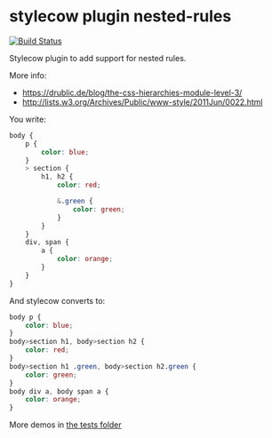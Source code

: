 stylecow plugin nested-rules
============================

[![Build Status](https://travis-ci.org/stylecow/stylecow-plugin-nested-rules.svg)](https://travis-ci.org/stylecow/stylecow-plugin-nested-rules)

Stylecow plugin to add support for nested rules.

More info:

* https://drublic.de/blog/the-css-hierarchies-module-level-3/
* http://lists.w3.org/Archives/Public/www-style/2011Jun/0022.html


You write:

```css
body {
	p {
		color: blue;
	}
	> section {
		h1, h2 {
			color: red;

			&.green {
				color: green;
			}
		}
	}
	div, span {
		a {
			color: orange;
		}
	}
}
```

And stylecow converts to:

```css
body p {
	color: blue;
}
body>section h1, body>section h2 {
	color: red;
}
body>section h1 .green, body>section h2.green {
	color: green;
}
body div a, body span a {
	color: orange;
}
```

More demos in [the tests folder](https://github.com/stylecow/stylecow-plugin-nested-rules/tree/master/tests/cases)
